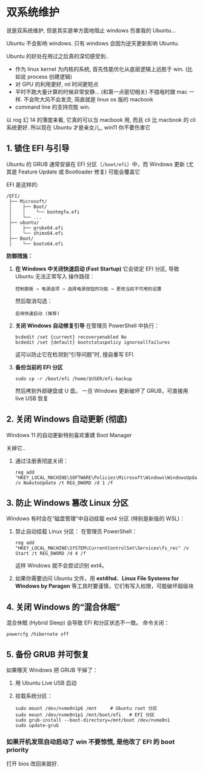 # 双系统维护

说是双系统维护, 但是其实是单方面地阻止 windows 伤害我的 Ubuntu...

Ubuntu 不会影响 windows. 只有 windows 会因为逆天更新影响 Ubuntu. 

Ubuntu 的好处在用过之后真的深切感受到.. 

- 作为 linux kernel 为内核的系统, 首先性能优化从底层逻辑上远胜于 win. (比如说 process 创建逻辑)
- 对 GPU 的利用更好, ml 时间更短点
- 平时不跑大量计算的时候非常安静... (和第一点密切相关) 不插电时跟 mac 一样. 不会吹大风不会发烫, 简直就是 linux os 版的 macbook
- command line 的支持完胜 win.

以 rog 幻 14 的薄度来看, 它真的可以当 macbook 用, 而且 cli 比 macbook 的 cli 系统更好. 所以现在 Ubuntu 才是亲女儿,, win11 你不要伤害它 







## 1. 锁住 EFI 与引导

Ubuntu 的 GRUB 通常安装在 EFI 分区（`/boot/efi`）中，而 Windows 更新 (尤其是 Feature Update 或 Bootloader 修复) 可能会覆盖它

EFI 是这样的:

```
/EFI/
 ├── Microsoft/
 │    ├── Boot/
 │    │    └── bootmgfw.efi
 │    └── ...
 ├── ubuntu/
 │    ├── grubx64.efi
 │    └── shimx64.efi
 ├── Boot/
 │    └── bootx64.efi
```



**防御措施：**

1. **在 Windows 中关闭快速启动 (Fast Startup)**
     它会锁定 EFI 分区, 导致 Ubuntu 无法正常写入
     操作路径：

    ```
    控制面板 → 电源选项 → 选择电源按钮的功能 → 更改当前不可用的设置
    ```

    然后取消勾选：

    ```
    启用快速启动 (推荐)
    ```

2. **关闭 Windows 自动修复引导**
     在管理员 PowerShell 中执行：

    ```
    bcdedit /set {current} recoveryenabled No
    bcdedit /set {default} bootstatuspolicy ignoreallfailures
    ```

    这可以防止它在检测到“引导问题”时, 擅自重写 EFI.

3. **备份当前的 EFI 分区**

    ```
    sudo cp -r /boot/efi /home/$USER/efi-backup
    ```

    然后拷到外部硬盘或 U 盘。
     一旦 Windows 更新破坏了 GRUB，可直接用 live USB 恢复



## 2. 关闭 Windows 自动更新 (彻底)

Windows 11 的自动更新特别喜欢重建 Boot Manager

关掉它..

1. 通过注册表彻底关闭：

    ```shell
    reg add "HKEY_LOCAL_MACHINE\SOFTWARE\Policies\Microsoft\Windows\WindowsUpdate\AU" /v NoAutoUpdate /t REG_DWORD /d 1 /f
    ```



## 3. 防止 Windows 篡改 Linux 分区

Windows 有时会在“磁盘管理”中自动挂载 ext4 分区 (特别是新版的 WSL)：

1. 禁止自动挂载 Linux 分区：
     在管理员 PowerShell：

    ```
    reg add "HKEY_LOCAL_MACHINE\SYSTEM\CurrentControlSet\Services\fs_rec" /v Start /t REG_DWORD /d 4 /f
    ```

    这样 Windows 就不会尝试识别 ext4。

2. 如果你需要访问 Ubuntu 文件，用 **ext4fsd**、**Linux File Systems for Windows by Paragon** 等工具时要谨慎，它们有写入权限，可能破坏超级块



## 4. 关闭 Windows 的“混合休眠”

混合休眠 (Hybrid Sleep) 会导致 EFI 和分区状态不一致。
 命令关闭：

```
powercfg /hibernate off
```





## 5. 备份 GRUB 并可恢复

如果哪天 Windows 把 GRUB 干掉了：

1. 用 Ubuntu Live USB 启动

2. 挂载系统分区：

    ```shell
    sudo mount /dev/nvme0n1p6 /mnt     # Ubuntu root 分区
    sudo mount /dev/nvme0n1p1 /mnt/boot/efi   # EFI 分区
    sudo grub-install --boot-directory=/mnt/boot /dev/nvme0n1
    sudo update-grub
    ```





### 如果开机发现自动启动了 win 不要惊慌, 是他改了 EFI 的 boot priority

打开 bios 改回来就好.